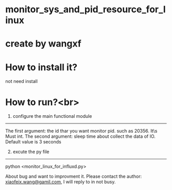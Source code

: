 # monitor_sys_and_pid_resource_for_linux
# create by wangxf

How to install it?
====
not need install

How to run?\<br>
====
1. configure the main functional module
-------
   The first argument: the id thar you want monitor pid. such as 20356. It\s Must int.
   The second argument: sleep time about collect the data of IO. Default value is 3 seconds

2. excute the py file
-------
   python <monitor_linux_for_influxd.py>

About bug and want to improvment it. Please contact the author: xiaofeix.wang@gamil.com, I will reply to in not busy.
 
